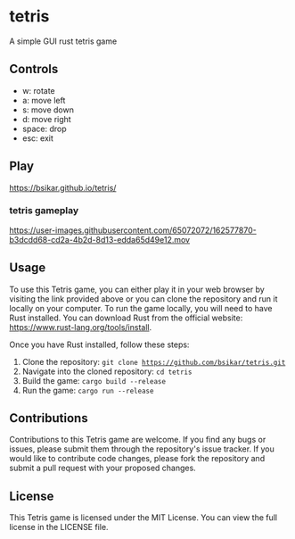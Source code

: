 # tetris

A simple GUI rust tetris game

## Controls

- w: rotate
- a: move left
- s: move down
- d: move right
- space: drop
- esc: exit

## Play

https://bsikar.github.io/tetris/

### tetris gameplay

https://user-images.githubusercontent.com/65072072/162577870-b3dcdd68-cd2a-4b2d-8d13-edda65d49e12.mov

## Usage

To use this Tetris game, you can either play it in your web browser by visiting the link provided above or you can clone the repository and run it locally on your computer. To run the game locally, you will need to have Rust installed. You can download Rust from the official website: https://www.rust-lang.org/tools/install.

Once you have Rust installed, follow these steps:

1. Clone the repository: <code>git clone https://github.com/bsikar/tetris.git</code>
2. Navigate into the cloned repository: <code>cd tetris</code>
3. Build the game: <code>cargo build --release</code>
4. Run the game: <code>cargo run --release</code>

## Contributions

Contributions to this Tetris game are welcome. If you find any bugs or issues, please submit them through the repository's issue tracker. If you would like to contribute code changes, please fork the repository and submit a pull request with your proposed changes.

## License

This Tetris game is licensed under the MIT License. You can view the full license in the LICENSE file.
